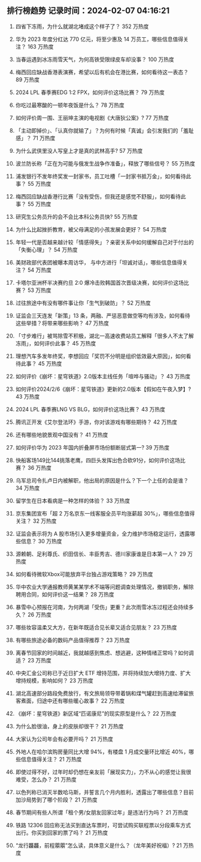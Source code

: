 
## 排行榜趋势 记录时间：2024-02-07 04:16:21
  
  1. 四省下冻雨，为什么就湖北堵成这个样子了？ 352 万热度
    
  2. 华为 2023 年度分红达 770 亿元，将至少惠及 14 万员工，哪些信息值得关注？ 163 万热度
    
  3. 当春运遇到冰冻雨雪天气，为何高铁受限绿皮车却没事？ 100 万热度
    
  4. 梅西回应缺战香港表演赛，希望以后有机会在港比赛，如何看待这一表态？ 89 万热度
    
  5. 2024 LPL 春季赛EDG 1:2 FPX，如何评价这场比赛？ 79 万热度
    
  6. 你吃过最寒酸的一顿年夜饭是什么？ 78 万热度
    
  7. 如何评价周一围、王丽坤主演的电视剧《大唐狄公案》? 77 万热度
    
  8. 「主动即掉价」、「认真你就输了」？为何有时候「真诚」会引发我们的「羞耻感」？ 71 万热度
    
  9. 为什么武侠里没人写皇上才是真的武林高手? 57 万热度
    
  10. 波兰防长称「正在为可能与俄发生战争作准备」，释放了哪些信号？ 55 万热度
    
  11. 浦发银行不发年终奖发一封家书，员工吐槽「一封家书抵万金」，如何看待此事？ 55 万热度
    
  12. 梅西回应缺战香港行比赛「没有受伤，但我还是感觉不舒服」，如何看待此事？ 55 万热度
    
  13. 研究生公务员升的会不会比本科公务员快? 55 万热度
    
  14. 为什么比起挫折教育，被父母满足的小孩发展会更好？ 54 万热度
    
  15. 年轻一代是否越来越计较「情感得失」？亲密关系中如何缓解自己对于付出的「失衡心理」？ 54 万热度
    
  16. 美财政部代表团被曝本周访华， 与中方进行「坦诚对话」，哪些信息值得关注？ 54 万热度
    
  17. 卡塔尔亚洲杯半决赛约旦 2:0 爆冷击败韩国首次晋级决赛，如何评价这场比赛？ 53 万热度
    
  18. 过往旅途中有没有哪件事让你「生气到破防」？ 52 万热度
    
  19. 证监会三天连发「新策」13 条，两融、严惩恶意做空等均有涉及，如何看待这些举措？将带来哪些影响？ 47 万热度
    
  20. 「寸步难行」被骂除雪不积极，湖北一高速收费站员工解释「很多人不太了解冻雨」，如何评价此事？ 45 万热度
    
  21. 理想汽车多发年终奖，李想回应「奖罚不分明是组织低效最大原因」，如何看待此事？ 45 万热度
    
  22. 如何评价《崩坏：星穹铁道》2.0版本主线任务「喧哗与骚动」？ 43 万热度
    
  23. 如何评价2024/2/6《崩坏：星穹铁道》更新的2.0版本【假如在午夜入梦】? 43 万热度
    
  24. 2024 LPL 春季赛LNG VS BLG，如何评价这场比赛？ 43 万热度
    
  25. 腾讯正开发《艾尔登法环》手游，你对该游戏有哪些期待？ 42 万热度
    
  26. 还有哪些地貌景观中国没有？ 41 万热度
    
  27. 如何评价华为 2023 年国内折叠屏市场份额断层式第一? 39 万热度
    
  28. 快船客场149比144挑落老鹰，四巨头发挥出色合砍91分，如何评价这场比赛？ 36 万热度
    
  29. 乌军总司令扎卢日内被解职，他出局的原因是什么？下一个上任的会是谁？ 34 万热度
    
  30. 留学生在日本看病是一种怎样的体验？ 33 万热度
    
  31. 京东集团宣布「超 2 万名京东一线客服全员平均涨薪超 30%」，哪些信息值得关注？ 32 万热度
    
  32. 证监会表示将为 A 股市场引入更多增量资金，全力维护市场稳定运行，透露哪些信息？ 30 万热度
    
  33. 源赖朝、足利尊氏、织田信长、丰臣秀吉、德川家康谁是日本第一人？ 29 万热度
    
  34. 如何看待微软Xbox可能放弃平台独占游戏策略？ 29 万热度
    
  35. 华中农业大学通报教师黄某某学术不端等问题调查处理情况，撤销职务，解除聘用合同，如何评价这一结果？ 28 万热度
    
  36. 暴雪中心预报在河南，为何两湖「受伤」更重？此次雨雪冰冻过程还会持续多久？ 26 万热度
    
  37. 哪些妆容温柔又大方，在新年既适合见长辈又适合见朋友？ 23 万热度
    
  38. 有哪些旅途必备的数码产品值得推荐？ 23 万热度
    
  39. 离春节回家的时间越近，我就越感到焦虑、想逃避，这种情绪正常吗？如何调适？ 23 万热度
    
  40. 中央汇金公司称已于近日扩大 ETF 增持范围，并将持续加大增持力度、扩大增持规模，影响如何？ 23 万热度
    
  41. 湖北高速部分路段免费放行，有文旅局领导带着锅和煤气罐赶到高速给滞留旅客煮面，归途中还有哪些暖心故事？ 22 万热度
    
  42. 《崩坏：星穹铁道》新区域“匹诺康尼”的现实原型是什么？ 22 万热度
    
  43. 为什么脸很油，身上的皮肤却很干？ 21 万热度
    
  44. 大家认为公司年会有必要开吗？ 21 万热度
    
  45. 外地人在哈尔滨购房量同比大增 94%，有楼盘 1 月成交量环比增近 40%，哪些信息值得关注？ 21 万热度
    
  46. 即使过得不好，过年时却仍想在亲友前「展现实力」，力不从心的感觉让我很难受，怎么办？ 21 万热度
    
  47. 以色列称已消灭半数哈马斯，并誓言几个月内胜利，透露出了哪些信息？目前加沙局势到了哪个阶段？ 21 万热度
    
  48. 春节期间有些人所谓「租个男/女朋友回家过年」是违法行为吗？ 21 万热度
    
  49. 铁路 12306 回应称无法买到直达车票时，可尝试购买联程票以分段乘车方式出行。你买到回家的票了吗？ 21 万热度
    
  50. “龙行龘龘，前程朤朤”怎么读，具体意义是什么？（龙年美好祝福）? 21 万热度
    